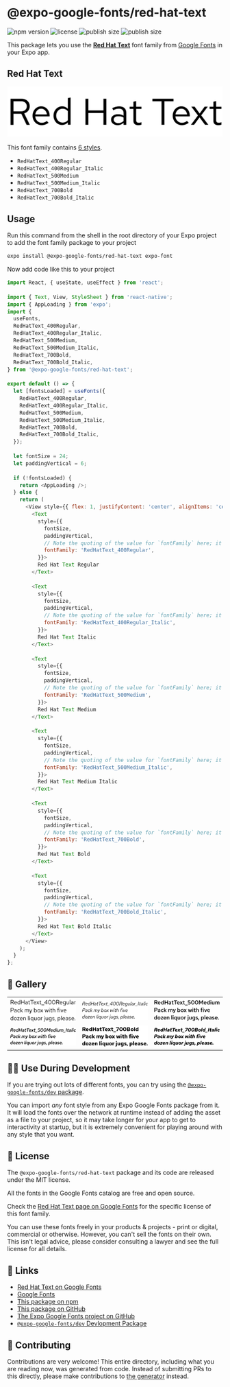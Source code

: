 # @expo-google-fonts/red-hat-text

![npm version](https://flat.badgen.net/npm/v/@expo-google-fonts/red-hat-text)
![license](https://flat.badgen.net/github/license/expo/google-fonts)
![publish size](https://flat.badgen.net/packagephobia/install/@expo-google-fonts/red-hat-text)
![publish size](https://flat.badgen.net/packagephobia/publish/@expo-google-fonts/red-hat-text)

This package lets you use the [**Red Hat Text**](https://fonts.google.com/specimen/Red+Hat+Text) font family from [Google Fonts](https://fonts.google.com/) in your Expo app.

## Red Hat Text

![Red Hat Text](./font-family.png)

This font family contains [6 styles](#-gallery).

- `RedHatText_400Regular`
- `RedHatText_400Regular_Italic`
- `RedHatText_500Medium`
- `RedHatText_500Medium_Italic`
- `RedHatText_700Bold`
- `RedHatText_700Bold_Italic`

## Usage

Run this command from the shell in the root directory of your Expo project to add the font family package to your project
```sh
expo install @expo-google-fonts/red-hat-text expo-font
```

Now add code like this to your project
```js
import React, { useState, useEffect } from 'react';

import { Text, View, StyleSheet } from 'react-native';
import { AppLoading } from 'expo';
import {
  useFonts,
  RedHatText_400Regular,
  RedHatText_400Regular_Italic,
  RedHatText_500Medium,
  RedHatText_500Medium_Italic,
  RedHatText_700Bold,
  RedHatText_700Bold_Italic,
} from '@expo-google-fonts/red-hat-text';

export default () => {
  let [fontsLoaded] = useFonts({
    RedHatText_400Regular,
    RedHatText_400Regular_Italic,
    RedHatText_500Medium,
    RedHatText_500Medium_Italic,
    RedHatText_700Bold,
    RedHatText_700Bold_Italic,
  });

  let fontSize = 24;
  let paddingVertical = 6;

  if (!fontsLoaded) {
    return <AppLoading />;
  } else {
    return (
      <View style={{ flex: 1, justifyContent: 'center', alignItems: 'center' }}>
        <Text
          style={{
            fontSize,
            paddingVertical,
            // Note the quoting of the value for `fontFamily` here; it expects a string!
            fontFamily: 'RedHatText_400Regular',
          }}>
          Red Hat Text Regular
        </Text>

        <Text
          style={{
            fontSize,
            paddingVertical,
            // Note the quoting of the value for `fontFamily` here; it expects a string!
            fontFamily: 'RedHatText_400Regular_Italic',
          }}>
          Red Hat Text Italic
        </Text>

        <Text
          style={{
            fontSize,
            paddingVertical,
            // Note the quoting of the value for `fontFamily` here; it expects a string!
            fontFamily: 'RedHatText_500Medium',
          }}>
          Red Hat Text Medium
        </Text>

        <Text
          style={{
            fontSize,
            paddingVertical,
            // Note the quoting of the value for `fontFamily` here; it expects a string!
            fontFamily: 'RedHatText_500Medium_Italic',
          }}>
          Red Hat Text Medium Italic
        </Text>

        <Text
          style={{
            fontSize,
            paddingVertical,
            // Note the quoting of the value for `fontFamily` here; it expects a string!
            fontFamily: 'RedHatText_700Bold',
          }}>
          Red Hat Text Bold
        </Text>

        <Text
          style={{
            fontSize,
            paddingVertical,
            // Note the quoting of the value for `fontFamily` here; it expects a string!
            fontFamily: 'RedHatText_700Bold_Italic',
          }}>
          Red Hat Text Bold Italic
        </Text>
      </View>
    );
  }
};

```

## 🔡 Gallery


||||
|-|-|-|
|![RedHatText_400Regular](./RedHatText_400Regular.ttf.png)|![RedHatText_400Regular_Italic](./RedHatText_400Regular_Italic.ttf.png)|![RedHatText_500Medium](./RedHatText_500Medium.ttf.png)||
|![RedHatText_500Medium_Italic](./RedHatText_500Medium_Italic.ttf.png)|![RedHatText_700Bold](./RedHatText_700Bold.ttf.png)|![RedHatText_700Bold_Italic](./RedHatText_700Bold_Italic.ttf.png)||


## 👩‍💻 Use During Development

If you are trying out lots of different fonts, you can try using the [`@expo-google-fonts/dev` package](https://github.com/expo/google-fonts/tree/master/font-packages/dev#readme).

You can import *any* font style from any Expo Google Fonts package from it. It will load the fonts
over the network at runtime instead of adding the asset as a file to your project, so it may take longer
for your app to get to interactivity at startup, but it is extremely convenient
for playing around with any style that you want.

## 📖 License

The `@expo-google-fonts/red-hat-text` package and its code are released under the MIT license.

All the fonts in the Google Fonts catalog are free and open source.

Check the [Red Hat Text page on Google Fonts](https://fonts.google.com/specimen/Red+Hat+Text) for the specific license of this font family.

You can use these fonts freely in your products & projects - print or digital, commercial or otherwise. However, you can't sell the fonts on their own. This isn't legal advice, please consider consulting a lawyer and see the full license for all details.

## 🔗 Links

- [Red Hat Text on Google Fonts](https://fonts.google.com/specimen/Red+Hat+Text)
- [Google Fonts](https://fonts.google.com/)
- [This package on npm](https://www.npmjs.com/package/@expo-google-fonts/red-hat-text)
- [This package on GitHub](https://github.com/expo/google-fonts/tree/master/font-packages/red-hat-text)
- [The Expo Google Fonts project on GitHub](https://github.com/expo/google-fonts)
- [`@expo-google-fonts/dev` Devlopment Package](https://github.com/expo/google-fonts/tree/master/font-packages/dev)

## 🤝 Contributing

Contributions are very welcome! This entire directory, including what you are reading now, was generated from code. Instead of submitting PRs to this directly, please make contributions to [the generator](https://github.com/expo/google-fonts/tree/master/packages/generator) instead.
